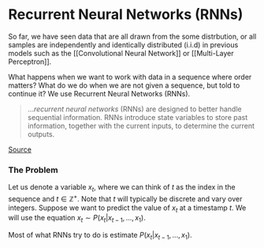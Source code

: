 # Recurrent Neural Networks (RNNs)
So far, we have seen data that are all drawn from the some distrbution, or all samples are  independently and identically distributed (i.i.d) in previous models such as the [[Convolutional Neural Network]] or [[Multi-Layer Perceptron]].

What happens when we want to work with data in a sequence where order matters? What do we do when we are not given a sequence, but told to continue it? We use Recurrent Neural Networks (RNNs).

> ..._recurrent neural networks_ (RNNs) are designed to better handle sequential information. RNNs introduce state variables to store past information, together with the current inputs, to determine the current outputs.

[Source](https://d2l.ai/chapter_recurrent-neural-networks/index.html)


### The Problem
Let us denote a variable $x_t$, where we can think of $t$ as the index in the sequence and $t \in \mathbb{Z}^+$. Note that $t$ will typically be discrete and vary over integers. Suppose we want to predict the value of $x_t$ at a timestamp $t$. We will use the equation $x_t \sim P(x_t | x_{t-1}, ..., x_1)$.

Most of what RNNs try to do is estimate $P(x_t | x_{t-1}, ..., x_1)$.


